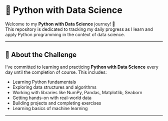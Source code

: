 # 🧠 Python with Data Science

Welcome to my **Python with Data Science** journey! 🚀  
This repository is dedicated to tracking my daily progress as I learn and apply Python programming in the context of data science.

---

## 📅 About the Challenge

I’ve committed to learning and practicing **Python with Data Science** every day until the completion of course. This includes:

- Learning Python fundamentals
- Exploring data structures and algorithms
- Working with libraries like NumPy, Pandas, Matplotlib, Seaborn
- Getting hands-on with real-world data
- Building projects and completing exercises
- Learning basics of machine learning

---



